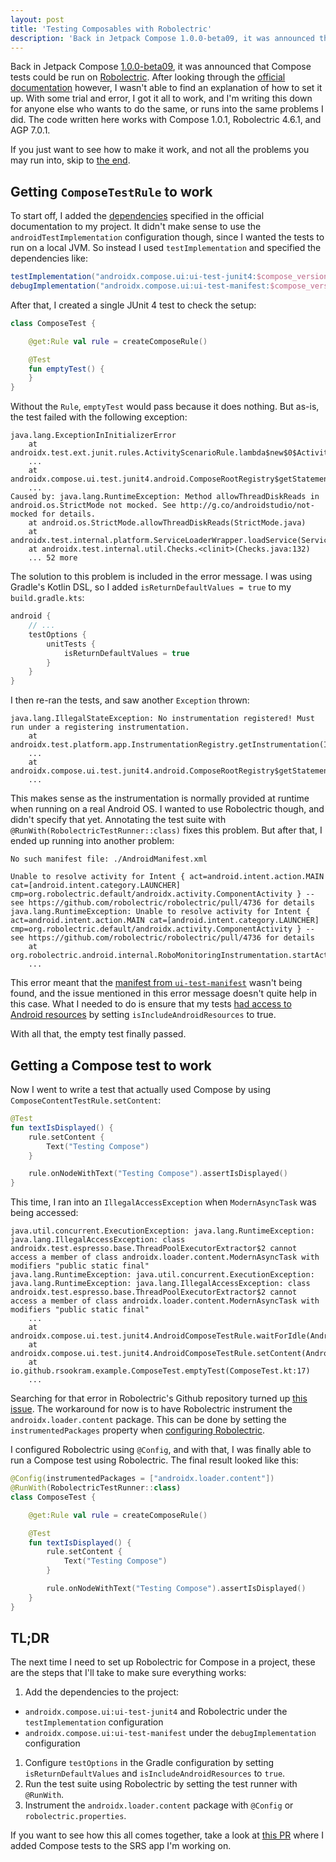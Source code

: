 ```yaml
---
layout: post
title: 'Testing Composables with Robolectric'
description: 'Back in Jetpack Compose 1.0.0-beta09, it was announced that Compose tests could be run on Robolectric. With some trial and error, I got it to work, and I’m writing this down for anyone else who wants to do the same, or runs into the same problems I did.'
---
```


Back in Jetpack Compose [1.0.0-beta09](https://developer.android.com/jetpack/androidx/releases/compose-ui#1.0.0-beta09),
it was announced that Compose tests could be run on [Robolectric](https://github.com/robolectric/robolectric).
After looking through the [official documentation](https://developer.android.com/jetpack/compose/testing) however,
I wasn't able to find an explanation of how to set it up.
With some trial and error,
I got it all to work,
and I'm writing this down for anyone else who wants to do the same,
or runs into the same problems I did.
The code written here works with Compose 1.0.1,
Robolectric 4.6.1,
and AGP 7.0.1.

If you just want to see how to make it work,
and not all the problems you may run into,
skip to [the end](#tldr).

## Getting `ComposeTestRule` to work

To start off,
I added the [dependencies](https://developer.android.com/jetpack/compose/testing#setup) specified in the official documentation to my project.
It didn't make sense to use the `androidTestImplementation` configuration though,
since I wanted the tests to run on a local JVM.
So instead I used `testImplementation` and specified the dependencies like:

```gradle
testImplementation("androidx.compose.ui:ui-test-junit4:$compose_version")
debugImplementation("androidx.compose.ui:ui-test-manifest:$compose_version")
```

After that,
I created a single JUnit 4 test to check the setup:

```kotlin
class ComposeTest {

    @get:Rule val rule = createComposeRule()

    @Test
    fun emptyTest() {
    }
}
```

Without the `Rule`,
`emptyTest` would pass because it does nothing.
But as-is,
the test failed with the following exception:

```
java.lang.ExceptionInInitializerError
	at androidx.test.ext.junit.rules.ActivityScenarioRule.lambda$new$0$ActivityScenarioRule(ActivityScenarioRule.java:70)
	...
	at androidx.compose.ui.test.junit4.android.ComposeRootRegistry$getStatementFor$1.evaluate(ComposeRootRegistry.android.kt:150)
	...
Caused by: java.lang.RuntimeException: Method allowThreadDiskReads in android.os.StrictMode not mocked. See http://g.co/androidstudio/not-mocked for details.
	at android.os.StrictMode.allowThreadDiskReads(StrictMode.java)
	at androidx.test.internal.platform.ServiceLoaderWrapper.loadService(ServiceLoaderWrapper.java:42)
	at androidx.test.internal.util.Checks.<clinit>(Checks.java:132)
	... 52 more
```

The solution to this problem is included in the error message.
I was using Gradle's Kotlin DSL,
so I added `isReturnDefaultValues = true` to my `build.gradle.kts`:

```gradle
android {
    // ...
    testOptions {
        unitTests {
            isReturnDefaultValues = true
        }
    }
}
```

I then re-ran the tests,
and saw another `Exception` thrown:

```
java.lang.IllegalStateException: No instrumentation registered! Must run under a registering instrumentation.
	at androidx.test.platform.app.InstrumentationRegistry.getInstrumentation(InstrumentationRegistry.java:45)
	...
	at androidx.compose.ui.test.junit4.android.ComposeRootRegistry$getStatementFor$1.evaluate(ComposeRootRegistry.android.kt:150)
	...
```

This makes sense as the instrumentation is normally provided at runtime when running on a real Android OS.
I wanted to use Robolectric though,
and didn't specify that yet.
Annotating the test suite with `@RunWith(RobolectricTestRunner::class)` fixes this problem.
But after that,
I ended up running into another problem:

```
No such manifest file: ./AndroidManifest.xml

Unable to resolve activity for Intent { act=android.intent.action.MAIN cat=[android.intent.category.LAUNCHER] cmp=org.robolectric.default/androidx.activity.ComponentActivity } -- see https://github.com/robolectric/robolectric/pull/4736 for details
java.lang.RuntimeException: Unable to resolve activity for Intent { act=android.intent.action.MAIN cat=[android.intent.category.LAUNCHER] cmp=org.robolectric.default/androidx.activity.ComponentActivity } -- see https://github.com/robolectric/robolectric/pull/4736 for details
	at org.robolectric.android.internal.RoboMonitoringInstrumentation.startActivitySyncInternal(RoboMonitoringInstrumentation.java:84)
	...
```

This error meant that the [manifest from `ui-test-manifest`](https://github.com/androidx/androidx/blob/1258722baedeeb0e7af33b2367bd4bff74982cbe/compose/ui/ui-test-manifest/src/main/AndroidManifest.xml) wasn't being found,
and the issue mentioned in this error message doesn't quite help in this case.
What I needed to do is ensure that my tests [had access to Android resources](https://developer.android.com/training/testing/fundamentals#small-tests) by setting `isIncludeAndroidResources` to true.

With all that,
the empty test finally passed.

## Getting a Compose test to work

Now I went to write a test that actually used Compose by using `ComposeContentTestRule.setContent`:

```kotlin
@Test
fun textIsDisplayed() {
    rule.setContent {
        Text("Testing Compose")
    }

    rule.onNodeWithText("Testing Compose").assertIsDisplayed()
}
```

This time,
I ran into an `IllegalAccessException` when `ModernAsyncTask` was being accessed:

```
java.util.concurrent.ExecutionException: java.lang.RuntimeException: java.lang.IllegalAccessException: class androidx.test.espresso.base.ThreadPoolExecutorExtractor$2 cannot access a member of class androidx.loader.content.ModernAsyncTask with modifiers "public static final"
java.lang.RuntimeException: java.util.concurrent.ExecutionException: java.lang.RuntimeException: java.lang.IllegalAccessException: class androidx.test.espresso.base.ThreadPoolExecutorExtractor$2 cannot access a member of class androidx.loader.content.ModernAsyncTask with modifiers "public static final"
	...
	at androidx.compose.ui.test.junit4.AndroidComposeTestRule.waitForIdle(AndroidComposeTestRule.android.kt:286)
	at androidx.compose.ui.test.junit4.AndroidComposeTestRule.setContent(AndroidComposeTestRule.android.kt:281)
	at io.github.rsookram.example.ComposeTest.emptyTest(ComposeTest.kt:17)
	...
```

Searching for that error in Robolectric's Github repository turned up [this issue](https://github.com/robolectric/robolectric/issues/6593).
The workaround for now is to have Robolectric instrument the `androidx.loader.content` package.
This can be done by setting the `instrumentedPackages` property when [configuring Robolectric](http://robolectric.org/configuring/).

I configured Robolectric using `@Config`,
and with that,
I was finally able to run a Compose test using Robolectric.
The final result looked like this:

```kotlin
@Config(instrumentedPackages = ["androidx.loader.content"])
@RunWith(RobolectricTestRunner::class)
class ComposeTest {

    @get:Rule val rule = createComposeRule()

    @Test
    fun textIsDisplayed() {
        rule.setContent {
            Text("Testing Compose")
        }

        rule.onNodeWithText("Testing Compose").assertIsDisplayed()
    }
}
```

## <a name="tldr" /> TL;DR

The next time I need to set up Robolectric for Compose in a project,
these are the steps that I'll take to make sure everything works:

1. Add the dependencies to the project:
  - `androidx.compose.ui:ui-test-junit4` and Robolectric under the `testImplementation` configuration
  - `androidx.compose.ui:ui-test-manifest` under the `debugImplementation` configuration
1. Configure `testOptions` in the Gradle configuration by setting `isReturnDefaultValues` and `isIncludeAndroidResources` to `true`.
1. Run the test suite using Robolectric by setting the test runner with `@RunWith`.
1. Instrument the `androidx.loader.content` package with `@Config` or
   `robolectric.properties`.

If you want to see how this all comes together,
take a look at [this PR](https://github.com/rsookram/srs/pull/19/files) where I added Compose tests to the SRS app I'm working on.
